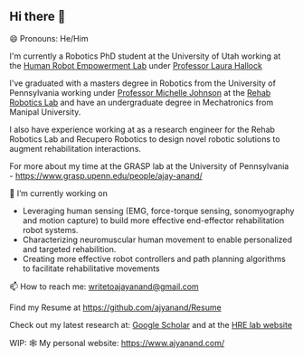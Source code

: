## Hi there 👋

<!--
**ajyanand/ajyanand** is a ✨ _special_ ✨ repository because its `README.md` (this file) appears on your GitHub profile.

Here are some ideas to get you started:

- 🔭 I’m currently working on ...
- 🌱 I’m currently learning ...
- 👯 I’m looking to collaborate on ...
- 🤔 I’m looking for help with ...
- 💬 Ask me about ...
- 📫 How to reach me: ...
- 😄 Pronouns: ...
- ⚡ Fun fact: ...
-->
😄 Pronouns: He/Him

I'm currently a Robotics PhD student at the University of Utah working at the [Human Robot Empowerment Lab](https://hrelab.mech.utah.edu/) under [Professor Laura Hallock](https://scholar.google.com/citations?user=9D82kRYAAAAJ&hl=en)

I've graduated with a masters degree in Robotics from the University of Pennsylvania working under [Professor Michelle Johnson](https://scholar.google.com/citations?user=Bdlf-Z4AAAAJ&hl=en&oi=ao) at the [Rehab Robotics Lab](https://www.med.upenn.edu/rehabilitation-robotics-lab/) and have an undergraduate degree in Mechatronics from Manipal University.

I also have experience working at as a research engineer for the Rehab Robotics Lab and Recupero Robotics to design novel robotic solutions to augment rehabilitation interactions.

For more about my time at the GRASP lab at the University of Pennsylvania - https://www.grasp.upenn.edu/people/ajay-anand/

🤖 I’m currently working on

- Leveraging human sensing (EMG, force-torque sensing, sonomyography and motion capture) to build more effective end-effector rehabilitation robot systems.
- Characterizing neuromuscular human movement to enable personalized and targeted rehabilition.
- Creating more effective robot controllers and path planning algorithms to facilitate rehabilitative movements

📫 How to reach me: writetoajayanand@gmail.com
 
Find my Resume at https://github.com/ajyanand/Resume

Check out my latest research at: [Google Scholar](https://scholar.google.com/citations?user=GR_ky2wAAAAJ&hl=en&oi=ao) and at the [HRE lab website](https://hrelab.mech.utah.edu/publication/)

WIP:
🕸️ My personal website: https://www.ajyanand.com/
